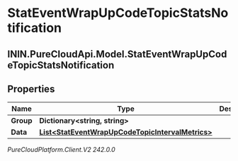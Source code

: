 # StatEventWrapUpCodeTopicStatsNotification

## ININ.PureCloudApi.Model.StatEventWrapUpCodeTopicStatsNotification

## Properties

|Name | Type | Description | Notes|
|------------ | ------------- | ------------- | -------------|
| **Group** | **Dictionary&lt;string, string&gt;** |  | [optional] |
| **Data** | [**List&lt;StatEventWrapUpCodeTopicIntervalMetrics&gt;**](StatEventWrapUpCodeTopicIntervalMetrics) |  | [optional] |



_PureCloudPlatform.Client.V2 242.0.0_
